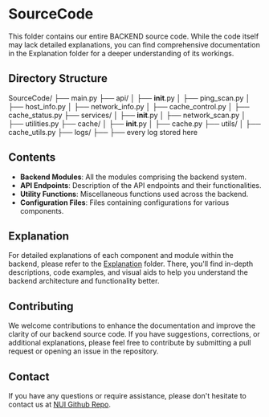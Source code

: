 # SourceCode

This folder contains our entire BACKEND source code. While the code itself may lack detailed explanations, you can find comprehensive documentation in the Explanation folder for a deeper understanding of its workings.

## Directory Structure

SourceCode/
├── main.py
├── api/
│   ├── __init__.py
│   ├── ping_scan.py
│   ├── host_info.py
│   ├── network_info.py
│   ├── cache_control.py
│   ├── cache_status.py
├── services/
│   ├── __init__.py
│   ├── network_scan.py
│   ├── utilities.py
├── cache/
│   ├── __init__.py
│   ├── cache.py
├── utils/
│   ├── cache_utils.py
├── logs/
├── ├── every log stored here


## Contents

- **Backend Modules**: All the modules comprising the backend system.
- **API Endpoints**: Description of the API endpoints and their functionalities.
- **Utility Functions**: Miscellaneous functions used across the backend.
- **Configuration Files**: Files containing configurations for various components.

## Explanation

For detailed explanations of each component and module within the backend, please refer to the [Explanation](./Explanation) folder. There, you'll find in-depth descriptions, code examples, and visual aids to help you understand the backend architecture and functionality better.

## Contributing

We welcome contributions to enhance the documentation and improve the clarity of our backend source code. If you have suggestions, corrections, or additional explanations, please feel free to contribute by submitting a pull request or opening an issue in the repository.

## Contact

If you have any questions or require assistance, please don't hesitate to contact us at [NUI Github Repo](https://github.com/FlorianCliquet/NUI).
